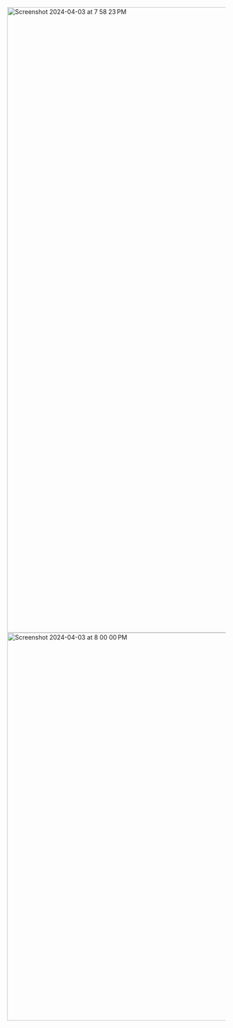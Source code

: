 <img width="1440" alt="Screenshot 2024-04-03 at 7 58 23 PM" src="https://github.com/Roshan-139/RA2111026010139/assets/96689701/537210d3-98e6-4562-8519-fc65a523d000">
<img width="893" alt="Screenshot 2024-04-03 at 8 00 00 PM" src="https://github.com/Roshan-139/RA2111026010139/assets/96689701/5a0cdf20-4c41-47ed-86e1-7dd2c011930b">
